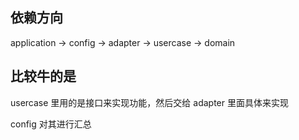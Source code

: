 ## 依赖方向
application -> config -> adapter -> usercase -> domain

## 比较牛的是
usercase 里用的是接口来实现功能，然后交给 adapter 里面具体来实现

config 对其进行汇总
